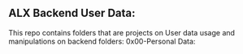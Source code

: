 ## ALX Backend User Data:
This repo contains folders that are projects on User data usage and manipulations on backend
folders:
0x00-Personal Data: 
